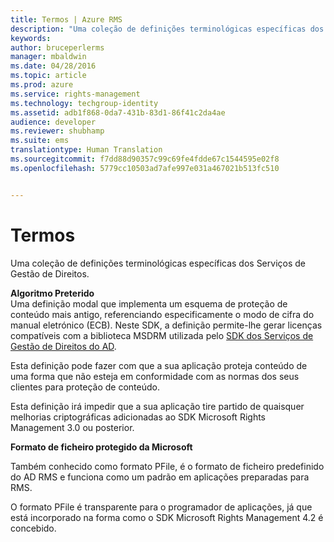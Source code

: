 ```yaml
---
title: Termos | Azure RMS
description: "Uma coleção de definições terminológicas específicas dos Serviços de Gestão de Direitos."
keywords: 
author: bruceperlerms
manager: mbaldwin
ms.date: 04/28/2016
ms.topic: article
ms.prod: azure
ms.service: rights-management
ms.technology: techgroup-identity
ms.assetid: adb1f868-0da7-431b-83d1-86f41c2da4ae
audience: developer
ms.reviewer: shubhamp
ms.suite: ems
translationtype: Human Translation
ms.sourcegitcommit: f7dd88d90357c99c69fe4fdde67c1544595e02f8
ms.openlocfilehash: 5779cc10503ad7afe997e031a467021b513fc510


---
```


# Termos

Uma coleção de definições terminológicas específicas dos Serviços de Gestão de Direitos.

**Algoritmo Preterido**  
Uma definição modal que implementa um esquema de proteção de conteúdo mais antigo, referenciando especificamente o modo de cifra do manual eletrónico (ECB). Neste SDK, a definição permite-lhe gerar licenças compatíveis com a biblioteca MSDRM utilizada pelo [SDK dos Serviços de Gestão de Direitos do AD](https://msdn.microsoft.com/library/windows/desktop/cc530379.aspx).

Esta definição pode fazer com que a sua aplicação proteja conteúdo de uma forma que não esteja em conformidade com as normas dos seus clientes para proteção de conteúdo.

Esta definição irá impedir que a sua aplicação tire partido de quaisquer melhorias criptográficas adicionadas ao SDK Microsoft Rights Management 3.0 ou posterior.

**Formato de ficheiro protegido da Microsoft**

Também conhecido como formato PFile, é o formato de ficheiro predefinido do AD RMS e funciona como um padrão em aplicações preparadas para RMS.

O formato PFile é transparente para o programador de aplicações, já que está incorporado na forma como o SDK Microsoft Rights Management 4.2 é concebido.

 

 






<!--HONumber=Jul16_HO2-->


